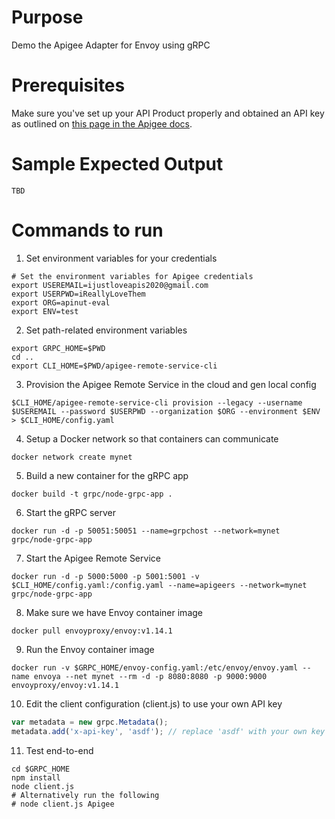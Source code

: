 # Purpose 

Demo the Apigee Adapter for Envoy using gRPC

# Prerequisites

Make sure you've set up your API Product properly and obtained an API key as outlined on [this page in the Apigee docs](https://docs.apigee.com/api-platform/envoy-adapter/v1.0-beta.4/operation#how-to-obtain-an-api-key).


# Sample Expected Output
```
TBD
```
# Commands to run

1. Set environment variables for your credentials

```console
# Set the environment variables for Apigee credentials
export USEREMAIL=ijustloveapis2020@gmail.com
export USERPWD=iReallyLoveThem
export ORG=apinut-eval
export ENV=test
```

2. Set path-related environment variables 

```console
export GRPC_HOME=$PWD
cd ..
export CLI_HOME=$PWD/apigee-remote-service-cli
```

3. Provision the Apigee Remote Service in the cloud and gen local config 
```console
$CLI_HOME/apigee-remote-service-cli provision --legacy --username $USEREMAIL --password $USERPWD --organization $ORG --environment $ENV > $CLI_HOME/config.yaml
```

4. Setup a Docker network so that containers can communicate

```console
docker network create mynet
```

5. Build a new container for the gRPC app
```console
docker build -t grpc/node-grpc-app .
```

6. Start the gRPC server
```console
docker run -d -p 50051:50051 --name=grpchost --network=mynet grpc/node-grpc-app
```

7. Start the Apigee Remote Service
```console
docker run -d -p 5000:5000 -p 5001:5001 -v $CLI_HOME/config.yaml:/config.yaml --name=apigeers --network=mynet grpc/node-grpc-app
```

8. Make sure we have Envoy container image
```console
docker pull envoyproxy/envoy:v1.14.1
```

9. Run the Envoy container image
```console
docker run -v $GRPC_HOME/envoy-config.yaml:/etc/envoy/envoy.yaml --name envoya --net mynet --rm -d -p 8080:8080 -p 9000:9000 envoyproxy/envoy:v1.14.1
```

10. Edit the client configuration (client.js) to use your own API key 
```JavaScript
var metadata = new grpc.Metadata();
metadata.add('x-api-key', 'asdf'); // replace 'asdf' with your own key
```

11. Test end-to-end
```console
cd $GRPC_HOME
npm install
node client.js 
# Alternatively run the following
# node client.js Apigee
```